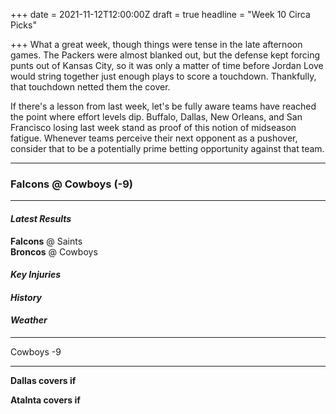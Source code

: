 +++
date = 2021-11-12T12:00:00Z
draft = true
headline = "Week 10 Circa Picks"

+++
What a great week, though things were tense in the late afternoon games. The Packers were almost blanked out, but the defense kept forcing punts out of Kansas City, so it was only a matter of time before Jordan Love would string together just enough plays to score a touchdown. Thankfully, that touchdown netted them the cover.

If there's a lesson from last week, let's be fully aware teams have reached the point where effort levels dip. Buffalo, Dallas, New Orleans, and San Francisco losing last week stand as proof of this notion of midseason fatigue. Whenever teams perceive their next opponent as a pushover, consider that to be a potentially prime betting opportunity against that team.

***

### Falcons @ Cowboys (-9)

***

#### _Latest Results_

**Falcons** @ Saints  
**Broncos** @ Cowboys

#### _Key Injuries_

#### _History_

#### _Weather_

***

Cowboys -9

***

**Dallas covers if**

  
**Atalnta covers if**